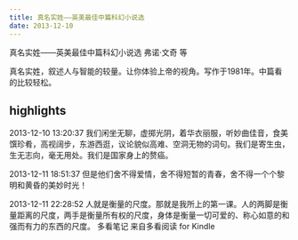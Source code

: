 ```yaml
---
title: 真名实姓——英美最佳中篇科幻小说选
date: 2013-12-10
---
```


真名实姓——英美最佳中篇科幻小说选 弗诺·文奇 等

真名实姓，叙述人与智能的较量。让你体验上帝的视角。写作于1981年。中篇看的比较轻松。


## highlights
 
2013-12-10 13:20:37
我们闲坐无聊，虚掷光阴，着华衣丽服，听妙曲佳音，食美馔珍肴，高视阔步，东游西逛，议论貌似高难、空洞无物的词句。我们是寄生虫，生无志向，毫无用处。我们是国家身上的赘癌。
 
2013-12-11 18:51:37
但是他们舍不得爱情，舍不得短暂的青春，舍不得一个个黎明和黄昏的美妙时光！
 
2013-12-11 22:28:52
人就是衡量的尺度。那就是我所上的第一课。人的两脚是衡量距离的尺度，两手是衡量所有权的尺度，身体是衡量一切可爱的、称心如意的和强而有力的东西的尺度。
多看笔记 来自多看阅读 for Kindle


